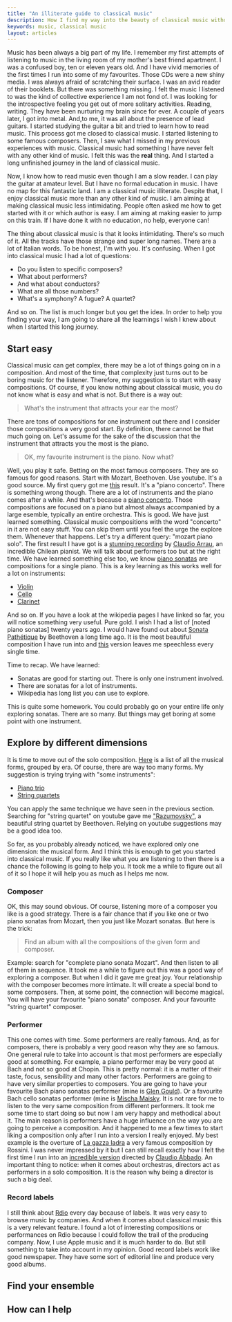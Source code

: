 ```yaml
---
title: "An illiterate guide to classical music"
description: How I find my way into the beauty of classical music without any formal education
keywords: music, classical music
layout: articles
---
```


Music has been always a big part of my life. I remember my first attempts of
listening to music in the living room of my mother's best friend apartment. I
was a confused boy, ten or eleven years old. And I have vivid memories of the
first times I run into some of my favourites. Those CDs were a new shiny
media. I was always afraid of scratching their surface. I was an avid reader
of their booklets. But there was something missing. I felt the music I
listened to was the kind of collective experience I am not fond of. I was
looking for the introspective feeling you get out of more solitary activities.
Reading, writing. They have been nurturing my brain since for ever. A couple
of years later, I got into metal. And,to me, it was all about the presence of
lead guitars. I started studying the guitar a bit and tried to learn how to
read music. This process got me closed to classical music. I started listening
to some famous composers. Then, I saw what I missed in my previous experiences
with music. Classical music had something I have never felt with any other
kind of music. I felt this was the **real** thing. And I started a long
unfinished journey in the land of classical music.

Now, I know how to read music even though I am a slow reader. I can play the
guitar at amateur level. But I have no formal education in music. I have no
map for this fantastic land. I am a classical music illiterate. Despite that,
I enjoy classical music more than any other kind of music. I am aiming at
making classical music less intimidating. People often asked me how to get
started with it or which author is easy. I am aiming at making easier to jump
on this train. If I have done it with no education, no help, everyone can!

The thing about classical music is that it looks intimidating. There's so much
of it. All the tracks have those strange and super long names. There are a lot
of Italian words.
To be honest, I'm with you. It's confusing. When I got into classical music I
had a lot of questions:

- Do you listen to specific composers?
- What about performers?
- And what about conductors?
- What are all those numbers?
- What's a symphony? A fugue? A quartet?

And so on. The list is much longer but you get the idea. In order to help you
finding your way, I am going to share all the learnings I wish I knew about
when I started this long journey.

## Start easy

Classical music can get complex, there may be a lot of things going on in a
composition. And most of the time, that complexity just turns out to be boring
music for the listener. Therefore, my suggestion is to start with easy
compositions. Of course, if you know nothing about classical music, you do not
know what is easy and what is not. But there is a way out:

> What's the instrument that attracts your ear the most?

There are tons of compositions for one instrument out there and I consider
those compositions a very good start. By definition, there cannot be that much
going on. Let's assume for the sake of the discussion that the instrument that
attracts you the most is the piano.

> OK, my favourite instrument is the piano. Now what?

Well, you play it safe. Betting on the most famous composers. They are so
famous for good reasons. Start with Mozart, Beethoven. Use youtube. It's a
good source. My first query got me
[this](https://www.youtube.com/watch?v=8hgaxI3JRgg) result. It's a "piano
concerto". There is something wrong though. There are a lot of instruments and
the piano comes after a while. And that's because a [piano
concerto](https://en.wikipedia.org/wiki/Piano_concerto). Those compositions
are focused on a piano but almost always accompanied by a large esemble,
typically an entire orchestra. This is good. We have just learned something.
Classical music compositions with the word "concerto" in it are not easy
stuff. You can skip them until you feel the urge the explore them. Whenever
that happens.
Let's try a different query: "mozart piano solo". The first result I have got
is a [stunning recording](https://www.youtube.com/watch?v=SmXn9rNWyu4) by
[Claudio Arrau](https://en.wikipedia.org/wiki/Claudio_Arrau), an incredible
Chilean pianist. We will talk about performers too but at the right time. We
have learned something else too, we know [piano
sonatas](https://en.wikipedia.org/wiki/Piano_sonata) are compositions for a
single piano. This is a key learning as this works well for a lot on
instruments:

- [Violin](https://en.wikipedia.org/wiki/Violin_sonata)
- [Cello](https://en.wikipedia.org/wiki/Cello_sonata)
- [Clarinet](https://en.wikipedia.org/wiki/Clarinet_sonata)

And so on. If you have a look at the wikipedia pages I have linked so far, you
will notice something very useful. Pure gold. I wish I had a list of [noted
piano sonatas] twenty years ago. I would have found out about [Sonata
Pathétique](https://en.wikipedia.org/wiki/Piano_Sonata_No._8_(Beethoven)) by
Beethoven a long time ago. It is the most beautiful composition I have run
into and [this](https://www.youtube.com/watch?v=cg9KQ610biU) version leaves me
speechless every single time.

Time to recap. We have learned:

- Sonatas are good for starting out. There is only one instrument involved.
- There are sonatas for a lot of instruments.
- Wikipedia has long list you can use to explore.

This is quite some homework. You could probably go on your entire life only
exploring sonatas. There are so many. But things may get boring at some point
with one instrument.

## Explore by different dimensions

It is time to move out of the solo composition.
[Here](https://en.wikipedia.org/wiki/List_of_musical_forms_by_era) is a list
of all the musical forms, grouped by era. Of course, there are way too many
forms. My suggestion is trying trying with "some instruments":

- [Piano trio](https://en.wikipedia.org/wiki/Piano_trio)
- [String quartets](https://en.wikipedia.org/wiki/String_quartet)

You can apply the same technique we have seen in the previous section.
Searching for "string quartet" on youtube gave me
["Razumovsky"](https://www.youtube.com/watch?v=oXLKu-HglnM), a beautiful
string quartet by Beethoven. Relying on youtube suggestions may be a good idea
too.

So far, as you probably already noticed, we have explored only one dimension:
the musical form. And I think this is enough to get you started into classical
music. If you really like what you are listening to then there is a chance the
following is going to help you. It took me a while to figure out all of it so
I hope it will help you as much as I helps me now.

### Composer

OK, this may sound obvious. Of course, listening more of a composer you like
is a good strategy. There is a fair chance that if you like one or two piano
sonatas from Mozart, then you just like Mozart sonatas. But here is the trick:

> Find an album with all the compositions of the given form and composer.

Example: search for "complete piano sonata Mozart". And then listen to all of
them in sequence. It took me a while to figure out this was a good way of
exploring a composer. But when I did it gave me great joy. Your relationship
with the composer becomes more intimate. It will create a special bond to some
composers. Then, at some point, the connection will become magical. You will
have your favourite "piano sonata" composer. And your favourite "string
quartet" composer.

### Performer

This one comes with time. Some performers are really famous. And, as for
composers, there is probably a very good reason why they are so famous. One
general rule to take into account is that most performers are especially good
at something.
For example, a piano performer may be very good at Bach and not so good at
Chopin. This is pretty normal: it is a matter of their taste, focus,
sensibility and many other factors. Performers are going to have very similar
properties to composers. You are going to have your favourite Bach piano
sonatas performer (mine is [Glen
Gould](https://en.wikipedia.org/wiki/Glenn_Gould)). Or a favourite Bach cello
sonatas performer (mine is [Mischa
Maisky](https://en.wikipedia.org/wiki/Mischa_Maisky).
It is not rare for me to listen to the very same composition from different
performers. It took me some time to start doing so but now I am very happy and
methodical about it. The main reason is performers have a huge influence on
the way you are going to perceive a composition. And it happened to me a few
times to start liking a composition only after I run into a version I really
enjoyed. My best example is the overture of [La gazza
ladra](https://en.wikipedia.org/wiki/La_gazza_ladra) a very famous composition
by Rossini. I was never impressed by it but I can still recall exactly how I
felt the first time I run into an [incredible
version](https://www.youtube.com/watch?v=qdm8IfInaJg) directed by [Claudio
Abbado](https://en.wikipedia.org/wiki/Claudio_Abbado). An important thing to
notice: when it comes about orchestras, directors act as performers in a solo
composition. It is the reason why being a director is such a big deal.

### Record labels

I still think about [Rdio](https://en.wikipedia.org/wiki/Rdio) every day
because of labels. It was very easy to browse music by companies. And when it
comes about classical music this is a very relevant feature. I found a lot of
interesting compositions or performances on Rdio because I could follow the
trail of the producing company. Now, I use Apple music and it is much harder
to do. But still something to take into account in my opinion. Good record
labels work like good newspaper. They have some sort of editorial line and
produce very good albums.

## Find your ensemble

## How can I help
